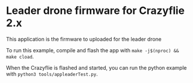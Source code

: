 # Leader drone firmware for Crazyflie 2.x

This application is the firmware to uploaded for the leader drone

To run this example, compile and flash the app with ```make -j$(nproc) && make cload```.

When the Crazyflie is flashed and started, you can run the python example with ```python3 tools/appleaderTest.py```.